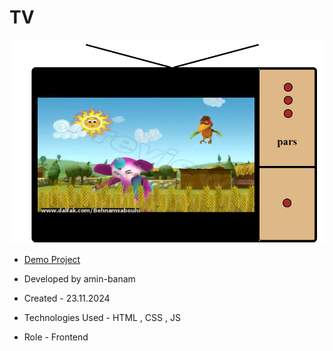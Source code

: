 # TV

![viewfinal](TV.png)

- [Demo Project](https://amin-banam.github.io/TV/)

- Developed by amin-banam

- Created - 23.11.2024

- Technologies Used - HTML , CSS , JS

- Role - Frontend

